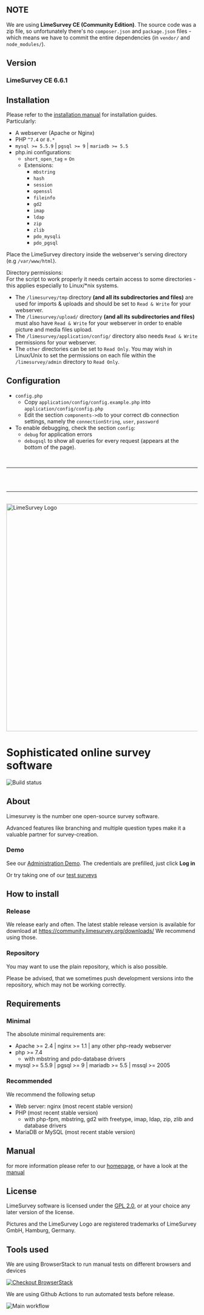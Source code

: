 
## NOTE
We are using **LimeSurvey CE (Community Edition)**. The source code was a zip file, so unfortunately there's no `composer.json` and `package.json` files - which means we have to commit the entire dependencies (in `vendor/` and `node_modules/`).

## Version
### LimeSurvey CE 6.6.1

## Installation
Please refer to the [installation manual](https://manual.limesurvey.org/Installation_-_LimeSurvey_CE) for installation guides.\
Particularly:
- A webserver (Apache or Nginx)
- PHP `^7.4` or `8.*`
- `mysql >= 5.5.9` | `pgsql >= 9` | `mariadb >= 5.5`
- php.ini configurations:
  - `short_open_tag` = `On`
  - Extensions:
    - `mbstring`
    - `hash`
    - `session`
    - `openssl`
    - `fileinfo`
    - `gd2`
    - `imap`
    - `ldap`
    - `zip`
    - `zlib`
    - `pdo_mysqli`
    - `pdo_pgsql`

Place the LimeSurvey directory inside the webserver's serving directory (e.g `/var/www/html`).

Directory permissions:\
For the script to work properly it needs certain access to some directories - this applies especially to Linux/*nix systems.
- The `/limesurvey/tmp` directory **(and all its subdirectories and files)** are used for imports & uploads and should be set to `Read & Write` for your webserver.
- The `/limesurvey/upload/` directory **(and all its subdirectories and files)** must also have `Read & Write` for your webserver in order to enable picture and media files upload.
- The `/limesurvey/application/config/` directory also needs `Read & Write` permissions for your webserver.
- The `other` directories can be set to `Read Only`. You may wish in Linux/Unix to set the permissions on each file within the `/limesurvey/admin` directory to `Read Only`.


## Configuration
* `config.php`
   * Copy `application/config/config.example.php` into `application/config/config.php`
   * Edit the section `components->db` to your correct db connection settings, namely the `connectionString`, `user`, `password`
* To enable debugging, check the section `config`: 
   * `debug` for application errors
   * `debugsql` to show all queries for every request (appears at the bottom of the page).

<br>

---

<br>

<br>

---

<br>

<img src="https://www.limesurvey.org/images/limesurvey/svg/logo_limesurvey_head.svg" width="600" alt='LimeSurvey Logo' />

# Sophisticated online survey software
![Build status](https://github.com/LimeSurvey/LimeSurvey/actions/workflows/main.yml/badge.svg)


## About
Limesurvey is the number one open-source survey software.

Advanced features like branching and multiple question types make it a valuable partner for survey-creation.

### Demo

See our [Administration Demo](http://demo.limesurvey.org/index.php?r=admin/authentication/sa/login).
The credentials are prefilled, just click **Log in**

Or try taking one of our [test surveys](https://survey.limesurvey.org/index.php?sid=78184&lang=en)


## How to install

### Release
We release early and often.
The latest stable release version is available for download at https://community.limesurvey.org/downloads/
We recommend using those.

### Repository
You may want to use the plain repository, which is also possible.

Please be advised, that we sometimes push development versions into the repository, which may not be working correctly.

## Requirements

### Minimal
The absolute minimal requirements are:
 - Apache >= 2.4 | nginx >= 1.1 | any other php-ready webserver
 - php >= 7.4
    - with mbstring and pdo-database drivers
 - mysql >= 5.5.9 | pgsql >= 9 | mariadb >= 5.5  | mssql >= 2005

### Recommended
We recommend the following setup
 - Web server: nginx (most recent stable version)
 - PHP (most recent stable version)
    - with php-fpm, mbstring, gd2 with freetype, imap, ldap, zip, zlib and database drivers
 - MariaDB or MySQL (most recent stable version)

## Manual
for more information please refer to our [homepage](http://www.limesurvey.org), or have a look at the [manual](http://manual.limesurvey.org) 

## License
LimeSurvey software is licensed under the [GPL 2.0](https://www.gnu.org/licenses/old-licenses/gpl-2.0.en.html), or at your choice any later version of the license.

Pictures and the LimeSurvey Logo are registered trademarks of LimeSurvey GmbH, Hamburg, Germany.

## Tools used
We are using BrowserStack to run manual tests on different browsers and devices

[![](https://raw.githubusercontent.com/LimeSurvey/LimeSurvey/master/docs/contributions/browserstack-logo.png "Checkout BrowserStack")](https://www.browserstack.com/)

We are using Github Actions to run automated tests before release.

![Main workflow](https://github.com/LimeSurvey/LimeSurvey/actions/workflows/main.yml/badge.svg)
